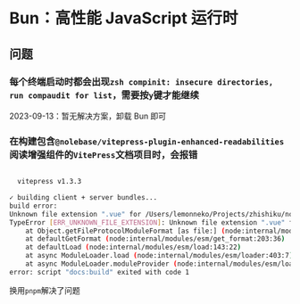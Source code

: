 # Bun：高性能 JavaScript 运行时
<p id="ouXeMksUDv26yo5HUsGx7f">



</p>

<p id="aDMZAJ1mKS8veH67iMqvy9">

## 问题

</p>

<p id="ninqYaWzGhSH18CNPVgvwo">

### 每个终端启动时都会出现`zsh compinit: insecure directories, run compaudit for list`，需要按`y`键才能继续

</p>

<p id="dLgKphFMhVFBkAwCVijzqW">

2023-09-13：暂无解决方案，卸载 Bun 即可

</p>

<p id="cPQoVxXdAZUKhmmWNhNTSX">

### 在构建包含`@nolebase/vitepress-plugin-enhanced-readabilities`阅读增强组件的`VitePress`文档项目时，会报错

</p>

<p id="pvUNSfa2Nhkvjw6G841uN5">

```Bash

  vitepress v1.3.3

✓ building client + server bundles...
build error:
Unknown file extension ".vue" for /Users/lemonneko/Projects/zhishiku/node_modules/@nolebase/ui/dist/components/NuTag/index.vue
TypeError [ERR_UNKNOWN_FILE_EXTENSION]: Unknown file extension ".vue" for /Users/lemonneko/Projects/zhishiku/node_modules/@nolebase/ui/dist/components/NuTag/index.vue
    at Object.getFileProtocolModuleFormat [as file:] (node:internal/modules/esm/get_format:160:9)
    at defaultGetFormat (node:internal/modules/esm/get_format:203:36)
    at defaultLoad (node:internal/modules/esm/load:143:22)
    at async ModuleLoader.load (node:internal/modules/esm/loader:403:7)
    at async ModuleLoader.moduleProvider (node:internal/modules/esm/loader:285:45)
error: script "docs:build" exited with code 1
```


</p>

<p id="uN6r32b9bzbECmrH8Rbb2j">

换用`pnpm`解决了问题

</p>
